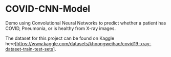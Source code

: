 # COVID-CNN-Model
Demo using Convolutional Neural Networks to predict whether a patient has COVID, Pneumonia, or is healthy from X-ray images.

The dataset for this project can be found on Kaggle here[https://www.kaggle.com/datasets/khoongweihao/covid19-xray-dataset-train-test-sets].
